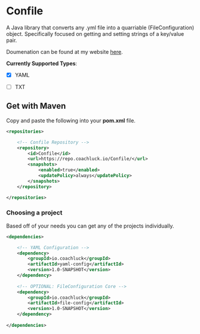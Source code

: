 # Confile
A Java library that converts any .yml file into a quarriable (FileConfiguration) object. Specifically focused on getting and setting strings of a key/value pair.

Doumenation can be found at my website [here](https://confile.coachluck.io).

**Currently Supported Types**:
- [X] YAML
- [ ] TXT


## Get with Maven

Copy and paste the following into your **pom.xml** file.
```XML
<repositories>

    <!-- Confile Repository -->
    <repository>
        <id>Confile</id>
        <url>https://repo.coachluck.io/Confile/</url>
        <snapshots>
            <enabled>true</enabled>
            <updatePolicy>always</updatePolicy>
        </snapshots>
    </repository>

</repositories>
```

### Choosing a project

Based off of your needs you can get any of the projects individually.
```XML
<dependencies>

    <!-- YAML Configuration -->
    <dependency>
        <groupId>io.coachluck</groupId>
        <artifactId>yaml-config</artifactId>
        <version>1.0-SNAPSHOT</version>
    </dependency>
    
    <!-- OPTIONAL: FileConfiguration Core -->
    <dependency>
        <groupId>io.coachluck</groupId>
        <artifactId>file-config</artifactId>
        <version>1.0-SNAPSHOT</version>
    </dependency>
    
</dependencies>
```